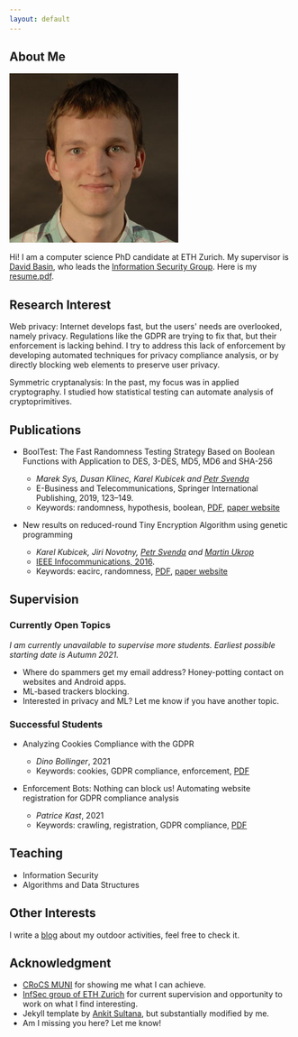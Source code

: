 ```yaml
---
layout: default
---
```


## About Me

<img class="profile-picture" src="karel.jpg">

Hi! I am a computer science PhD candidate at ETH Zurich. My supervisor is [David Basin](http://people.inf.ethz.ch/basin/), who leads the [Information Security Group](https://infsec.ethz.ch/). Here is my [resume.pdf](https://karelkubicek.github.io/resume.pdf).

## Research Interest

Web privacy: Internet develops fast, but the users' needs are overlooked, namely privacy. Regulations like the GDPR are trying to fix that, but their enforcement is lacking behind. I try to address this lack of enforcement by developing automated techniques for privacy compliance analysis, or by directly blocking web elements to preserve user privacy.

Symmetric cryptanalysis: In the past, my focus was in applied cryptography. I studied how statistical testing can automate analysis of cryptoprimitives.

## Publications

* BoolTest: The Fast Randomness Testing Strategy Based on Boolean Functions with Application to DES, 3-DES, MD5, MD6 and SHA-256
  * *Marek Sys, Dusan Klinec, Karel Kubicek and [Petr Svenda](https://crocs.fi.muni.cz/people/svenda)*
  * E-Business and Telecommunications, Springer International Publishing, 2019, 123–149.
  * Keywords: randomness, hypothesis, boolean, [PDF](https://crocs.fi.muni.cz/_media/public/papers/booltest_preprint_2017.pdf), [paper website](https://crocs.fi.muni.cz/public/papers/Secrypt2017selected)

* New results on reduced-round Tiny Encryption Algorithm using genetic programming
  * *Karel Kubicek, Jiri Novotny, [Petr Svenda](https://crocs.fi.muni.cz/people/svenda) and [Martin Ukrop](https://crocs.fi.muni.cz/people/mukrop)*
  * [IEEE Infocommunications, 2016](http://www.infocommunications.hu/2016_1).
  * Keywords: eacirc, randomness, [PDF](https://crocs.fi.muni.cz/_media/public/papers/infocom/infocommunications2016.pdf), [paper website](https://crocs.fi.muni.cz/public/papers/infocomm2016)

## Supervision

### Currently Open Topics

*I am currently unavailable to supervise more students. Earliest possible starting date is Autumn 2021.*

* Where do spammers get my email address? Honey-potting contact on websites and Android apps.
* ML-based trackers blocking.
* Interested in privacy and ML? Let me know if you have another topic.

### Successful Students

* Analyzing Cookies Compliance with the GDPR
  * *Dino Bollinger*, 2021
  * Keywords: cookies, GDPR compliance, enforcement, [PDF](https://karelkubicek.github.io/assets/pdf/Dino_Bollinger_Analyzing_Cookies_Compliance_with_the_GDPR.pdf)

* Enforcement Bots: Nothing can block us! Automating website registration for GDPR compliance analysis
  * *Patrice Kast*, 2021
  * Keywords: crawling, registration, GDPR compliance, [PDF](https://karelkubicek.github.io/assets/pdf/Patrice_Kast_Automating_website_registration_for_GDPR_compliance_analysis_signed.pdf)

## Teaching

* Information Security
* Algorithms and Data Structures

## Other Interests

I write a [blog](https://bender250.github.io) about my outdoor activities, feel free to check it.

## Acknowledgment

* [CRoCS MUNI](https://crocs.fi.muni.cz/) for showing me what I can achieve.
* [InfSec group of ETH Zurich](https://infsec.ethz.ch/) for current supervision and opportunity to work on what I find interesting.
* Jekyll template by [Ankit Sultana](https://github.com/ankitsultana), but substantially modified by me.
* Am I missing you here? Let me know!

